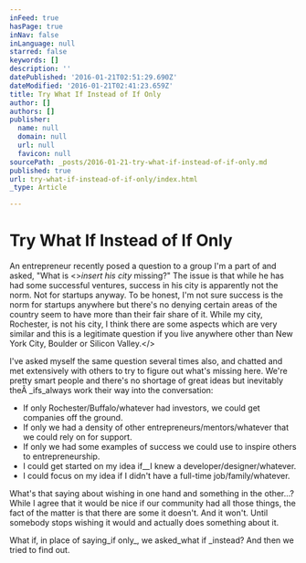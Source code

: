 ```yaml
---
inFeed: true
hasPage: true
inNav: false
inLanguage: null
starred: false
keywords: []
description: ''
datePublished: '2016-01-21T02:51:29.690Z'
dateModified: '2016-01-21T02:41:23.659Z'
title: Try What If Instead of If Only
author: []
authors: []
publisher:
  name: null
  domain: null
  url: null
  favicon: null
sourcePath: _posts/2016-01-21-try-what-if-instead-of-if-only.md
published: true
url: try-what-if-instead-of-if-only/index.html
_type: Article

---
```

# Try What If Instead of If Only

An entrepreneur recently posed a question to a group I'm a part of and asked, "What is <\>_insert his city_ missing?" The issue is that while he has had some successful ventures, success in his city is apparently not the norm. Not for startups anyway. To be honest, I'm not sure success is the norm for startups anywhere but there's no denying certain areas of the country seem to have more than their fair share of it. While my city, Rochester, is not his city, I think there are some aspects which are very similar and this is a legitimate question if you live anywhere other than New York City, Boulder or Silicon Valley.</\>

I've asked myself the same question several times also, and chatted and met extensively with others to try to figure out what's missing here. We're pretty smart people and there's no shortage of great ideas but inevitably theÂ _ifs_always work their way into the conversation:

* If only Rochester/Buffalo/whatever had investors, we could get companies off the ground.
* If only we had a density of other entrepreneurs/mentors/whatever that we could rely on for support.
* If only we had some examples of success we could use to inspire others to entrepreneurship.
* I could get started on my idea if__I knew a developer/designer/whatever.
* I could focus on my idea if I didn't have a full-time job/family/whatever.

What's that saying about wishing in one hand and something in the other...? While I agree that it would be nice if our community had all those things, the fact of the matter is that there are some it doesn't. And it won't. Until somebody stops wishing it would and actually does something about it.

What if, in place of saying_if only_, we asked_what if _instead? And then we tried to find out.